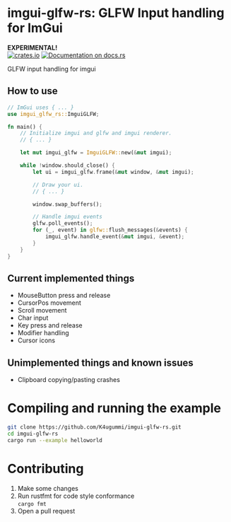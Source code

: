 # imgui-glfw-rs: GLFW Input handling for ImGui
**EXPERIMENTAL!**  
[![crates.io](https://meritbadge.herokuapp.com/imgui-glfw-rs)](https://crates.io/crates/imgui-glfw-rs)
[![Documentation on docs.rs](https://docs.rs/imgui-glfw-rs/badge.svg)](https://docs.rs/imgui)

GLFW input handling for imgui

## How to use
```rust
// ImGui uses { ... }
use imgui_glfw_rs::ImguiGLFW;

fn main() {
    // Initialize imgui and glfw and imgui renderer.
    // { ... }

    let mut imgui_glfw = ImguiGLFW::new(&mut imgui);

    while !window.should_close() {
        let ui = imgui_glfw.frame(&mut window, &mut imgui);

        // Draw your ui.
        // { ... }

        window.swap_buffers();

        // Handle imgui events
        glfw.poll_events();
        for (_, event) in glfw::flush_messages(&events) {
            imgui_glfw.handle_event(&mut imgui, &event);
        }
    }
}
```

## Current implemented things
- MouseButton press and release
- CursorPos movement
- Scroll movement
- Char input
- Key press and release
- Modifier handling
- Cursor icons

## Unimplemented things and known issues
- Clipboard copying/pasting crashes

# Compiling and running the example
```sh
git clone https://github.com/K4ugummi/imgui-glfw-rs.git
cd imgui-glfw-rs
cargo run --example helloworld
```

# Contributing
1. Make some changes
2. Run rustfmt for code style conformance  
`cargo fmt`
3. Open a pull request
